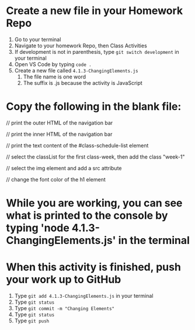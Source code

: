 # Create a new file in your Homework Repo
1. Go to your terminal
2. Navigate to your homework Repo, then Class Activities
3. If development is not in parenthesis, type `git switch development` in your terminal
4. Open VS Code by typing `code .`
5. Create a new file called `4.1.3-ChangingElements.js`
    1. The file name is one word
    2. The suffix is .js because the activity is JavaScript

# Copy the following in the blank file:
// print the outer HTML of the navigation bar

// print the inner HTML of the navigation bar

// print the text content of the #class-schedule-list element

// select the classList for the first class-week, then add the class "week-1"

// select the img element and add a src attribute

// change the font color of the h1 element

# While you are working, you can see what is printed to the console by typing 'node 4.1.3-ChangingElements.js' in the terminal

# When this activity is finished, push your work up to GitHub
1. Type `git add 4.1.3-ChangingElements.js` in your terminal
2. Type `git status`
3. Type `git commit -m "Changing Elements"`
4. Type `git status`
5. Type `git push`
